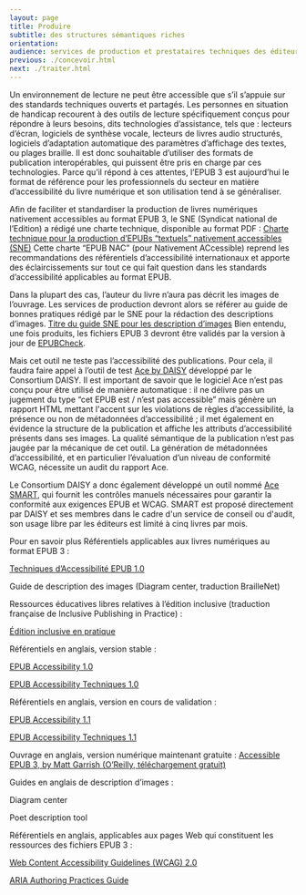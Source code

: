 ```yaml
---
layout: page
title: Produire
subtitle: des structures sémantiques riches
orientation:
audience: services de production et prestataires techniques des éditeurs
previous: ./concevoir.html
next: ./traiter.html
---
```


Un environnement de lecture ne peut être accessible que s’il s’appuie sur des standards techniques ouverts et partagés. Les personnes en situation de handicap recourent à des outils de lecture spécifiquement conçus pour répondre à leurs besoins, dits technologies d’assistance, tels que : lecteurs d’écran, logiciels de synthèse vocale, lecteurs de livres audio structurés, logiciels d’adaptation automatique des paramètres d’affichage des textes, ou plages braille. Il est donc souhaitable d’utiliser des formats de publication interopérables, qui puissent être pris en charge par ces technologies. Parce qu’il répond à ces attentes, l’EPUB 3 est aujourd’hui le format de référence pour les professionnels du secteur en matière d’accessibilité du livre numérique et son utilisation tend à se généraliser.

Afin de faciliter et standardiser la production de livres numériques nativement accessibles au format EPUB 3, le SNE (Syndicat national de l’Edition) a rédigé une charte technique, disponible au format PDF :
[Charte technique pour la production d’EPUBs “textuels” nativement accessibles (SNE)](https://www.sne.fr/app/uploads/2020/12/ePubAccessibleCharteSNE_v1.0-au-08-12-2020.pdf)
Cette charte “EPUB NAC” (pour Nativement ACcessible) reprend les recommandations des référentiels d’accessibilité internationaux et apporte des éclaircissements sur tout ce qui fait question dans les standards d’accessibilité applicables au format EPUB.

Dans la plupart des cas, l’auteur du livre n’aura pas décrit les images de l’ouvrage. Les services de production devront alors se référer au guide de bonnes pratiques rédigé par le SNE pour la rédaction des descriptions d’images.
[Titre du guide SNE pour les description d’images](lien)
Bien entendu, une fois produits, les fichiers EPUB 3 devront être validés par la version à jour de [EPUBCheck](https://github.com/w3c/epubcheck/releases).

Mais cet outil ne teste pas l’accessibilité des publications. Pour cela, il faudra faire appel à l’outil de test [Ace by DAISY](https://daisy.org/activities/software/ace/) développé par le Consortium DAISY. Il est important de savoir que le logiciel Ace n’est pas conçu pour être utilisé de manière automatique : il ne délivre pas un jugement du type “cet EPUB est / n’est pas accessible” mais génère un rapport HTML mettant l'accent sur les violations de règles d’accessibilité, la présence ou non de métadonnées d’accessibilité ; il met également en évidence la structure de la publication et affiche les attributs d’accessibilité présents dans ses images. La qualité sémantique de la publication n’est pas jaugée par la mécanique de cet outil. La génération de métadonnées d’accessibilité, et en particulier l’évaluation d’un niveau de conformité WCAG, nécessite un audit du rapport Ace.

Le Consortium DAISY a donc également développé un outil nommé [Ace SMART](https://daisy.org/activities/services/smart/), qui fournit les contrôles manuels nécessaires pour garantir la conformité aux exigences EPUB et WCAG. SMART est proposé directement par DAISY et ses membres dans le cadre d'un service de conseil ou d'audit, son usage libre par les éditeurs est limité à cinq livres par mois.

Pour en savoir plus
Référentiels applicables aux livres numériques au format EPUB 3 :

[Techniques d’Accessibilité EPUB 1.0](http://www.edrlab.org/public/sne/TAE_HTML_V3/Techniques_d_Accessibilite_EPUB%201.0.html)

Guide de description des images (Diagram center, traduction BrailleNet)

Ressources éducatives libres relatives à l’édition inclusive (traduction française de Inclusive Publishing in Practice) :

<a href="https://www.inclusivepublishinginpractice.org/" class="link color_orange">Édition inclusive en pratique</a>

Référentiels en anglais, version stable :

<a href="https://www.w3.org/Submission/epub-a11y/" class="link color_orange">EPUB Accessibility 1.0</a>

<a href="https://idpf.org/epub/a11y/techniques/" class="link color_orange">EPUB Accessibility Techniques 1.0</a>

Référentiels en anglais, version en cours de validation :

<a href="https://www.w3.org/TR/epub-a11y-11/" class="link color_orange">EPUB Accessibility 1.1</a>

<a href="https://www.w3.org/TR/epub-a11y-tech-11/" class="link color_orange">EPUB Accessibility Techniques 1.1</a>

Ouvrage en anglais, version numérique maintenant gratuite :
<a href="https://www.oreilly.com/library/view/accessible-epub-3/9781449329297/" class="link color_orange">Accessible EPUB 3, by Matt Garrish (O’Reilly, téléchargement gratuit)</a>

Guides en anglais de description d’images :

Diagram center

Poet description tool

Référentiels en anglais, applicables aux pages Web qui constituent les ressources des fichiers EPUB 3 :

<a href="https://www.w3.org/TR/WCAG20/" class="link color_orange">Web Content Accessibility Guidelines (WCAG) 2.0</a>

<a href="https://www.w3.org/WAI/ARIA/apg/" class="link color_orange">ARIA Authoring Practices Guide</a>
